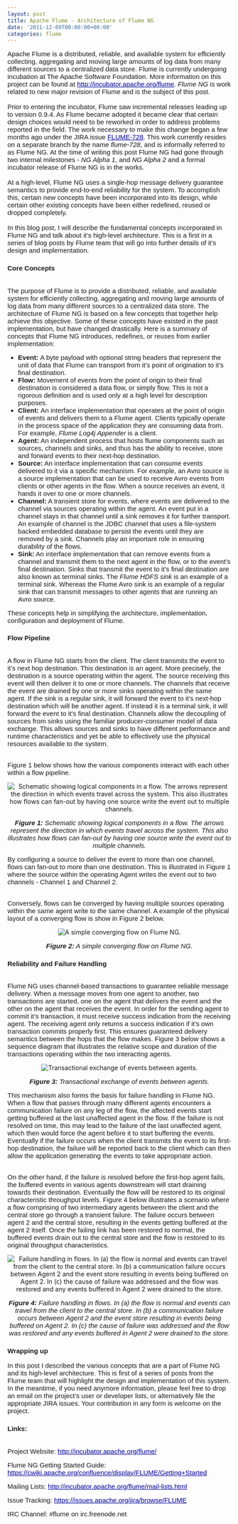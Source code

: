 ```yaml
---
layout: post
title: Apache Flume - Architecture of Flume NG
date: '2011-12-09T00:00:00+00:00'
categories: flume
---
```

<div style="background-color: transparent; "> 
    <p><span style="font-size: 15px; font-family: Arial; background-color: transparent; text-decoration: none; vertical-align: baseline; white-space: pre-wrap; ">Apache Flume is a distributed, reliable, and available system for efficiently collecting, aggregating and moving large amounts of log data from many different sources to a centralized data store. Flume is currently undergoing incubation at The Apache Software Foundation. More information on this project can be found at </span><a href="http://incubator.apache.org/flume"><span style="font-size: 15px; font-family: Arial; color: #000099; background-color: transparent; text-decoration: underline; vertical-align: baseline; white-space: pre-wrap; ">http://incubator.apache.org/flume</span></a><span style="font-size: 15px; font-family: Arial; background-color: transparent; text-decoration: none; vertical-align: baseline; white-space: pre-wrap; ">. <i>Flume NG</i> is work related to new major revision of Flume and is the subject of this post.</span><br /><span style="font-size: 15px; font-family: Arial; background-color: transparent; text-decoration: none; vertical-align: baseline; white-space: pre-wrap; "></span><br /><span style="font-size: 15px; font-family: Arial; background-color: transparent; text-decoration: none; vertical-align: baseline; white-space: pre-wrap; ">Prior to entering the incubator, Flume saw incremental releases leading up to version 0.9.4. As Flume became adopted it became clear that certain design choices would need to be reworked in order to address problems reported in the field. The work necessary to make this change began a few months ago under the JIRA issue </span><a href="https://issues.apache.org/jira/browse/FLUME-728"><span style="font-size: 15px; font-family: Arial; color: #000099; background-color: transparent; text-decoration: underline; vertical-align: baseline; white-space: pre-wrap; ">FLUME-728</span></a><span style="font-size: 15px; font-family: Arial; background-color: transparent; text-decoration: none; vertical-align: baseline; white-space: pre-wrap; ">. This work currently resides on a separate branch by the name </span><span style="font-size: 15px; font-family: Arial; background-color: transparent; font-style: italic; text-decoration: none; vertical-align: baseline; white-space: pre-wrap; ">flume-728</span><span style="font-size: 15px; font-family: Arial; background-color: transparent; text-decoration: none; vertical-align: baseline; white-space: pre-wrap; ">, and is informally referred to as Flume NG. At the time of writing this post Flume NG had gone through two internal milestones - <i>NG Alpha 1</i>, and <i>NG Alpha 2</i> and a formal incubator release of Flume NG is in the works.</span><br /><span style="font-size: 15px; font-family: Arial; background-color: transparent; text-decoration: none; vertical-align: baseline; white-space: pre-wrap; "></span><br /><span style="font-size: 15px; font-family: Arial; background-color: transparent; text-decoration: none; vertical-align: baseline; white-space: pre-wrap; ">At a high-level, Flume NG uses a single-hop message delivery guarantee semantics to provide end-to-end reliability for the system. To accomplish this, certain new concepts have been incorporated into its design, while certain other existing concepts have been either redefined, reused or dropped completely.</span><br /><span style="font-size: 15px; font-family: Arial; background-color: transparent; text-decoration: none; vertical-align: baseline; white-space: pre-wrap; "></span><br /><span style="font-size: 15px; font-family: Arial; background-color: transparent; text-decoration: none; vertical-align: baseline; white-space: pre-wrap; ">In this blog post, I will describe the fundamental concepts incorporated in Flume NG and talk about it’s high-level architecture. This is a first in a series of blog posts by Flume team that will go into further details of it’s design and implementation.</span></p> 
    <div style="background-color: transparent; "> 
      <h3><span id="internal-source-marker_0.03839341760613024" style="font-size: 15px; font-family: Arial; background-color: transparent; font-weight: bold; text-decoration: none; vertical-align: baseline; white-space: pre-wrap; ">Core Concepts</span></h3><span style="font-size: 15px; font-family: Arial; background-color: transparent; text-decoration: none; vertical-align: baseline; white-space: pre-wrap; "></span><br /><span style="font-size: 15px; font-family: Arial; background-color: transparent; text-decoration: none; vertical-align: baseline; white-space: pre-wrap; ">The purpose of Flume is to provide a distributed, reliable, and available system for efficiently collecting, aggregating and moving large amounts of log data from many different sources to a centralized data store. The architecture of Flume NG is based on a few concepts that together help achieve this objective. Some of these concepts have existed in the past implementation, but have changed drastically. Here is a summary of concepts that Flume NG introduces, redefines, or reuses from earlier implementation:</span><br /><span style="font-size: 15px; font-family: Arial; background-color: transparent; text-decoration: none; vertical-align: baseline; white-space: pre-wrap; "></span> 
      <ul> 
        <li style="list-style-type: disc; font-size: 15px; font-family: Arial; background-color: transparent; text-decoration: none; vertical-align: baseline; "><span style="background-color: transparent; font-weight: bold; text-decoration: none; vertical-align: baseline; white-space: pre-wrap; ">Event: </span><span style="background-color: transparent; text-decoration: none; vertical-align: baseline; white-space: pre-wrap; ">A byte payload with optional string headers that represent the unit of data that Flume can transport from it’s point of origination to it’s final destination.</span></li> 
        <li style="list-style-type: disc; font-size: 15px; font-family: Arial; background-color: transparent; text-decoration: none; vertical-align: baseline; "><span style="background-color: transparent; font-weight: bold; text-decoration: none; vertical-align: baseline; white-space: pre-wrap; ">Flow:</span><span style="background-color: transparent; text-decoration: none; vertical-align: baseline; white-space: pre-wrap; "> Movement of events from the point of origin to their final destination is considered a data flow, or simply flow. This is not a rigorous definition and is used only at a high level for description purposes. </span></li> 
        <li style="list-style-type: disc; font-size: 15px; font-family: Arial; background-color: transparent; text-decoration: none; vertical-align: baseline; "><span style="background-color: transparent; font-weight: bold; text-decoration: none; vertical-align: baseline; white-space: pre-wrap; ">Client: </span><span style="background-color: transparent; text-decoration: none; vertical-align: baseline; white-space: pre-wrap; ">An interface implementation that operates at the point of origin of events and delivers them to a Flume agent. Clients typically operate in the process space of the application they are consuming data from. For example, </span><span style="background-color: transparent; font-style: italic; text-decoration: none; vertical-align: baseline; white-space: pre-wrap; ">Flume Log4j Appender</span><span style="background-color: transparent; text-decoration: none; vertical-align: baseline; white-space: pre-wrap; "> is a client.</span></li> 
        <li style="list-style-type: disc; font-size: 15px; font-family: Arial; background-color: transparent; text-decoration: none; vertical-align: baseline; "><span style="background-color: transparent; font-weight: bold; text-decoration: none; vertical-align: baseline; white-space: pre-wrap; ">Agent:</span><span style="background-color: transparent; text-decoration: none; vertical-align: baseline; white-space: pre-wrap; "> An independent process that hosts flume components such as sources, channels and sinks, and thus has the ability to receive, store and forward events to their next-hop destination. </span></li> 
        <li style="list-style-type: disc; font-size: 15px; font-family: Arial; background-color: transparent; text-decoration: none; vertical-align: baseline; "><span style="background-color: transparent; font-weight: bold; text-decoration: none; vertical-align: baseline; white-space: pre-wrap; ">Source:</span><span style="background-color: transparent; text-decoration: none; vertical-align: baseline; white-space: pre-wrap; "> An interface implementation that can consume events delivered to it via a specific mechanism. For example, an Avro source is a source implementation that can be used to receive Avro events from clients or other agents in the flow. When a source receives an event, it hands it over to one or more channels.</span></li> 
        <li style="list-style-type: disc; font-size: 15px; font-family: Arial; background-color: transparent; text-decoration: none; vertical-align: baseline; "><span style="background-color: transparent; font-weight: bold; text-decoration: none; vertical-align: baseline; white-space: pre-wrap; ">Channel:</span><span style="background-color: transparent; text-decoration: none; vertical-align: baseline; white-space: pre-wrap; "> A transient store for events, where events are delivered to the channel via sources operating within the agent. An event put in a channel stays in that channel until a sink removes it for further transport. An example of channel is the JDBC channel that uses a file-system backed embedded database to persist the events until they are removed by a sink. Channels play an important role in ensuring durability of the flows.</span></li> 
        <li style="list-style-type: disc; font-size: 15px; font-family: Arial; background-color: transparent; text-decoration: none; vertical-align: baseline; "><span style="background-color: transparent; font-weight: bold; text-decoration: none; vertical-align: baseline; white-space: pre-wrap; ">Sink:</span><span style="background-color: transparent; text-decoration: none; vertical-align: baseline; white-space: pre-wrap; "> An interface implementation that can remove events from a channel and transmit them to the next agent in the flow, or to the event’s final destination. Sinks that transmit the event to it’s final destination are also known as terminal sinks. The </span><span style="background-color: transparent; font-style: italic; text-decoration: none; vertical-align: baseline; white-space: pre-wrap; ">Flume HDFS sink</span><span style="background-color: transparent; text-decoration: none; vertical-align: baseline; white-space: pre-wrap; "> is an example of a terminal sink. Whereas the Flume Avro sink is an example of a regular sink that can transmit messages to other agents that are running an Avro source.</span></li> 
      </ul> 
    </div> 
    <p><span style="font-family: Arial; font-size: 15px; white-space: pre-wrap; ">These concepts help in simplifying the architecture, implementation, configuration and deployment of Flume. </span></p> 
    <div style="background-color: transparent; "> 
      <h3><span id="internal-source-marker_0.03839341760613024" style="font-size: 15px; font-family: Arial; background-color: transparent; font-weight: bold; text-decoration: none; vertical-align: baseline; white-space: pre-wrap; ">Flow Pipeline</span></h3><span style="font-size: 15px; font-family: Arial; background-color: transparent; text-decoration: none; vertical-align: baseline; white-space: pre-wrap; "></span><br /><span style="font-size: 15px; font-family: Arial; background-color: transparent; text-decoration: none; vertical-align: baseline; white-space: pre-wrap; ">A flow in Flume NG starts from the client. The client transmits the event to it’s next hop destination. This destination is an agent. More precisely, the destination is a source operating within the agent. The source receiving this event will then deliver it to one or more channels. The channels that receive the event are drained by one or more sinks operating within the same agent. If the sink is a regular sink, it will forward the event to it’s next-hop destination which will be another agent. If instead it is a terminal sink, it will forward the event to it’s final destination. Channels allow the decoupling of sources from sinks using the familiar producer-consumer model of data exchange. This allows sources and sinks to have different performance and runtime characteristics and yet be able to effectively use the physical resources available to the system. </span><br /><span style="font-size: 15px; font-family: Arial; background-color: transparent; text-decoration: none; vertical-align: baseline; white-space: pre-wrap; "></span><br /> 
    </div> 
    <p><span style="font-family: Arial; font-size: 15px; white-space: pre-wrap; ">Figure 1 below shows how the various components interact with each other within a flow pipeline.</span> </p> 
    <p style="text-align: center; "><img src="https://blogs.apache.org/flume/mediaresource/ab0d50f6-a960-42cc-971e-3da38ba3adad" alt="Schematic showing logical components in a flow. The arrows represent the direction in which events travel across the system. This also illustrates how flows can fan-out by having one source write the event out to multiple channels." /> </p> 
    <p> </p> 
    <p style="text-align: center; "> <span style="text-align: center; background-color: transparent; font-size: 15px; font-family: Arial; font-weight: bold; font-style: italic; text-decoration: none; vertical-align: baseline; white-space: pre-wrap; ">Figure 1: </span><span style="text-align: center; background-color: transparent; font-size: 15px; font-family: Arial; font-style: italic; text-decoration: none; vertical-align: baseline; white-space: pre-wrap; ">Schematic showing logical components in a flow. The arrows represent the direction in which events travel across the system. This also illustrates how flows can fan-out by having one source write the event out to multiple channels.</span></p> 
    <p> </p> 
    <div style="background-color: transparent; "><span id="internal-source-marker_0.03839341760613024" style="font-size: 15px; font-family: Arial; background-color: transparent; text-decoration: none; vertical-align: baseline; white-space: pre-wrap; ">By configuring a source to deliver the event to more than one channel, flows can fan-out to more than one destination. This is illustrated in Figure 1 where the source within the operating Agent writes the event out to two channels - Channel 1 and Channel 2.</span><br /><span style="font-size: 15px; font-family: Arial; background-color: transparent; text-decoration: none; vertical-align: baseline; white-space: pre-wrap; "></span><br /></div> 
    <p><span style="font-family: Arial; font-size: 15px; white-space: pre-wrap; ">Conversely, flows can be converged by having multiple sources operating within the same agent write to the same channel. A example of the physical layout of a converging flow is show in Figure 2 below.</span></p> 
    <p> </p> 
    <p style="text-align: center; "><img src="https://blogs.apache.org/flume/mediaresource/268bf8db-43c7-497b-a0ef-63c482371eef" alt=" A simple converging flow on Flume NG." /> </p> 
    <p style="text-align: center; "> <span style="text-align: center; background-color: transparent; font-size: 15px; font-family: Arial; font-weight: bold; font-style: italic; text-decoration: none; vertical-align: baseline; white-space: pre-wrap; ">Figure 2:</span><span style="text-align: center; background-color: transparent; font-size: 15px; font-family: Arial; font-style: italic; text-decoration: none; vertical-align: baseline; white-space: pre-wrap; "> A simple converging flow on Flume NG.</span></p> 
    <p> </p> 
    <h3><span style="font-family: Arial; font-size: 15px; font-weight: bold; white-space: pre-wrap; ">Reliability and Failure Handling</span></h3> 
    <div style="background-color: transparent; "> 
      <p><span style="font-size: 15px; font-family: Arial; background-color: transparent; text-decoration: none; vertical-align: baseline; white-space: pre-wrap; "></span><br /><span style="font-size: 15px; font-family: Arial; background-color: transparent; text-decoration: none; vertical-align: baseline; white-space: pre-wrap; ">Flume NG uses channel-based transactions to guarantee reliable message delivery. When a message moves from one agent to another, two transactions are started, one on the agent that delivers the event and the other on the agent that receives the event. In order for the sending agent to commit it’s transaction, it must receive success indication from the receiving agent. The receiving agent only returns a success indication if it’s own transaction commits properly first. This ensures guaranteed delivery semantics between the hops that the flow makes. Figure 3 below shows a sequence diagram that illustrates the relative scope and duration of the transactions operating within the two interacting agents.</span></p> 
      <p style="text-align: center; "><img src="https://blogs.apache.org/flume/mediaresource/a15d9347-da9e-4824-b45f-6c00f0720590" alt="Transactional exchange of events between agents." /> </p> 
      <p style="text-align: center; "> <span style="text-align: center; background-color: transparent; font-size: 15px; font-family: Arial; font-weight: bold; font-style: italic; text-decoration: none; vertical-align: baseline; white-space: pre-wrap; ">Figure 3: </span><span style="text-align: center; background-color: transparent; font-size: 15px; font-family: Arial; font-style: italic; text-decoration: none; vertical-align: baseline; white-space: pre-wrap; ">Transactional exchange of events between agents.</span></p> 
      <p> </p> 
      <div style="background-color: transparent; "><span id="internal-source-marker_0.03839341760613024" style="font-size: 15px; font-family: Arial; background-color: transparent; text-decoration: none; vertical-align: baseline; white-space: pre-wrap; ">This mechanism also forms the basis for failure handling in Flume NG. When a flow that passes through many different agents encounters a communication failure on any leg of the flow, the affected events start getting buffered at the last unaffected agent in the flow. If the failure is not resolved on time, this may lead to the failure of the last unaffected agent, which then would force the agent before it to start buffering the events. Eventually if the failure occurs when the client transmits the event to its first-hop destination, the failure will be reported back to the client which can then allow the application generating the events to take appropriate action.</span><br /><span style="font-size: 15px; font-family: Arial; background-color: transparent; text-decoration: none; vertical-align: baseline; white-space: pre-wrap; "></span><br /></div> 
      <p><span style="font-family: Arial; font-size: 15px; white-space: pre-wrap; ">On the other hand, if the failure is resolved before the first-hop agent fails, the buffered events in various agents downstream will start draining towards their destination. Eventually the flow will be restored to its original characteristic throughput levels. Figure 4 below illustrates a scenario where a flow comprising of two intermediary agents between the client and the central store go through a transient failure. The failure occurs between agent 2 and the central store, resulting in the events getting buffered at the agent 2 itself. Once the failing link has been restored to normal, the buffered events drain out to the central store and the flow is restored to its original throughput characteristics.</span></p> 
      <p style="text-align: center; "><img src="https://blogs.apache.org/flume/mediaresource/ac9d1c83-1089-4730-9546-fe8de509b34c" alt="Failure handling in flows. In (a) the flow is normal and events can travel from the client to the central store. In (b) a communication failure occurs between Agent 2 and the event store resulting in events being buffered on Agent 2. In (c) the cause of failure was addressed and the flow was restored and any events buffered in Agent 2 were drained to the store." /> </p> 
      <p style="text-align: center; "> <span style="text-align: center; background-color: transparent; font-size: 15px; font-family: Arial; font-weight: bold; font-style: italic; text-decoration: none; vertical-align: baseline; white-space: pre-wrap; ">Figure 4: </span><span style="text-align: center; background-color: transparent; font-size: 15px; font-family: Arial; font-style: italic; text-decoration: none; vertical-align: baseline; white-space: pre-wrap; ">Failure handling in flows. In (a) the flow is normal and events can travel from the client to the central store. In (b) a communication failure occurs between Agent 2 and the event store resulting in events being buffered on Agent 2. In (c) the cause of failure was addressed and the flow was restored and any events buffered in Agent 2 were drained to the store.</span></p> 
      <p> </p> 
      <div style="background-color: transparent; "> 
        <h3><span id="internal-source-marker_0.03839341760613024" style="font-size: 15px; font-family: Arial; background-color: transparent; font-weight: bold; text-decoration: none; vertical-align: baseline; white-space: pre-wrap; ">Wrapping up</span></h3> 
      </div> 
      <p><span style="font-family: Arial; font-size: 15px; white-space: pre-wrap; ">In this post I described the various concepts that are a part of Flume NG and its high-level architecture. This is first of a series of posts from the Flume team that will highlight the design and implementation of this system. In the meantime, if you need anymore information, please feel free to drop an email on the project’s user or developer lists, or alternatively file the appropriate JIRA issues. Your contribution in any form is welcome on the project.</span> </p> 
      <p> </p> 
      <div style="background-color: transparent; "> 
        <h3><span id="internal-source-marker_0.03839341760613024" style="font-size: 15px; font-family: Arial; background-color: transparent; font-weight: bold; text-decoration: none; vertical-align: baseline; white-space: pre-wrap; ">Links:</span></h3> 
        <p><span style="font-size: 15px; font-family: Arial; background-color: transparent; text-decoration: none; vertical-align: baseline; white-space: pre-wrap; "></span><br /><span style="font-size: 15px; font-family: Arial; background-color: transparent; text-decoration: none; vertical-align: baseline; white-space: pre-wrap; ">Project Website: </span><a href="http://incubator.apache.org/flume/"><span style="font-size: 15px; font-family: Arial; color: #000099; background-color: transparent; text-decoration: underline; vertical-align: baseline; white-space: pre-wrap; ">http://incubator.apache.org/flume/</span></a></p> 
        <p><span style="font-size: 15px; font-family: Arial; background-color: transparent; text-decoration: none; vertical-align: baseline; white-space: pre-wrap; ">Flume NG Getting Started Guide: </span><a href="https://cwiki.apache.org/confluence/display/FLUME/Getting+Started"><span style="font-size: 15px; font-family: Arial; color: #000099; background-color: transparent; text-decoration: underline; vertical-align: baseline; white-space: pre-wrap; ">https://cwiki.apache.org/confluence/display/FLUME/Getting+Started</span></a></p> 
        <p><span style="font-size: 15px; font-family: Arial; background-color: transparent; text-decoration: none; vertical-align: baseline; white-space: pre-wrap; ">Mailing Lists: </span><a href="http://incubator.apache.org/flume/mail-lists.html"><span style="font-size: 15px; font-family: Arial; color: #000099; background-color: transparent; text-decoration: underline; vertical-align: baseline; white-space: pre-wrap; ">http://incubator.apache.org/flume/mail-lists.html</span></a></p> 
        <p><span style="font-size: 15px; font-family: Arial; background-color: transparent; text-decoration: none; vertical-align: baseline; white-space: pre-wrap; ">Issue Tracking: </span><a href="https://issues.apache.org/jira/browse/FLUME"><span style="font-size: 15px; font-family: Arial; color: #000099; background-color: transparent; text-decoration: underline; vertical-align: baseline; white-space: pre-wrap; ">https://issues.apache.org/jira/browse/FLUME</span></a></p> 
      </div> 
      <p><span style="font-family: Arial; font-size: 15px; white-space: pre-wrap; ">IRC Channel: #flume on irc.freenode.net</span> </p> 
      <p> </p> 
      <p> </p> 
    </div> 
    <p> </p> 
    <p> </p> 
    <p> </p> 
  </div>
